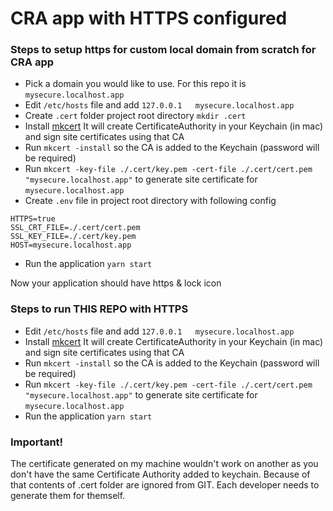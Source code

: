 # CRA app with HTTPS configured

### Steps to setup https for custom local domain from scratch for CRA app

* Pick a domain you would like to use. For this repo it is `mysecure.localhost.app`
* Edit `/etc/hosts` file and add `127.0.0.1   mysecure.localhost.app`
* Create `.cert` folder project root directory `mkdir .cert`
* Install [mkcert](https://github.com/FiloSottile/mkcert) It will create CertificateAuthority in your Keychain (in mac) and sign site certificates using that CA
* Run `mkcert -install` so the CA is added to the Keychain (password will be required)
* Run `mkcert -key-file ./.cert/key.pem -cert-file ./.cert/cert.pem "mysecure.localhost.app"` to generate site certificate for `mysecure.localhost.app`
* Create `.env` file in project root directory with following config
```
HTTPS=true
SSL_CRT_FILE=./.cert/cert.pem
SSL_KEY_FILE=./.cert/key.pem
HOST=mysecure.localhost.app
```
* Run the application `yarn start`

Now your application should have https & lock icon

### Steps to run THIS REPO with HTTPS

* Edit `/etc/hosts` file and add `127.0.0.1   mysecure.localhost.app`
* Install [mkcert](https://github.com/FiloSottile/mkcert) It will create CertificateAuthority in your Keychain (in mac) and sign site certificates using that CA
* Run `mkcert -install` so the CA is added to the Keychain (password will be required)
* Run `mkcert -key-file ./.cert/key.pem -cert-file ./.cert/cert.pem "mysecure.localhost.app"` to generate site certificate for `mysecure.localhost.app`
* Run the application `yarn start`

### Important!

The certificate generated on my machine wouldn't work on another as you don't have the same Certificate Authority added to keychain. Because of that contents of .cert folder are ignored from GIT. Each developer needs to generate them for themself.
